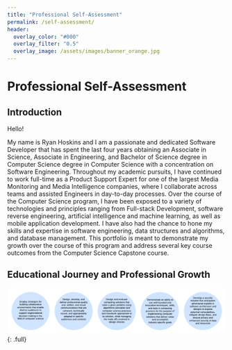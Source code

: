 ```yaml
---
title: "Professional Self-Assessment"
permalink: /self-assessment/
header:
  overlay_color: "#000"
  overlay_filter: "0.5"
  overlay_image: /assets/images/banner_orange.jpg
---
```


# Professional Self-Assessment

## Introduction

Hello! 

My name is Ryan Hoskins and I am a passionate and dedicated Software Developer that has spent the last four years obtaining an Associate in Science, Associate in Engineering, and Bachelor of Science degree in Computer Science degree in Computer Science with a concentration on Software Engineering. Throughout my academic pursuits, I have continued to work full-time as a Product Support Expert for one of the largest Media Monitoring and Media Intelligence companies, where I collaborate across teams and assisted Engineers in day-to-day processes. Over the course of the Computer Science program, I have been exposed to a variety of technologies and principles ranging from Full-stack Development, software reverse engineering, artificial intelligence and machine learning, as well as mobile application development. I have also had the chance to hone my skills and expertise in software engineering, data structures and algorithms, and database management. This portfolio is meant to demonstrate my growth over the course of this program and address several key course outcomes from the Computer Science Capstone course.  

## Educational Journey and Professional Growth


![Course Outcomes](/assets/images/course_outcome.png){: .full}

